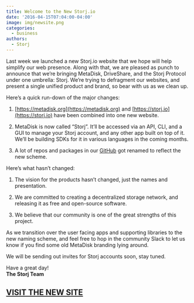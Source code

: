 ```yaml
---
title: Welcome to the New Storj.io
date: '2016-04-15T07:04:00-04:00'
image: img/newsite.png
categories:
  - business
authors:
  - Storj
---
```

Last week we launched a new Storj.io website that we hope will help simplify our web presence. Along with that, we are pleased as punch to announce that we’re bringing MetaDisk, DriveShare, and the Storj Protocol under one umbrella: Storj. We’re trying to defragment our websites, and present a single unified product and brand, so bear with us as we clean up.  

<!--more-->

Here’s a quick run-down of the major changes:

1.  [https://metadisk.org](https://metadisk.org) and [https://storj.io](https://storj.io) have been combined into one new website.  
    
2.  MetaDisk is now called “Storj”. It’ll be accessed via an API, CLI, and a GUI to manage your Storj account, and any other app built on top of it. We’ll be building SDKs for it in various languages in the coming months.  
    
3.  A lot of repos and packages in our [GitHub](https://github.com/Storj) got renamed to reflect the new scheme.  
    

Here’s what hasn’t changed:

1.  The vision for the products hasn’t changed, just the names and presentation.  
    
2.  We are committed to creating a decentralized storage network, and releasing it as free and open-source software.  
    
3.  We believe that our community is one of the great strengths of this project.  
    

As we transition over the user facing apps and supporting libraries to the new naming scheme, and feel free to hop in the community Slack to let us know if you find some old MetaDisk branding lying around.

We will be sending out invites for Storj accounts soon, stay tuned.

Have a great day!  
**The Storj Team**  
  

[VISIT THE NEW SITE](https://storj.io)
--------------------------------------
